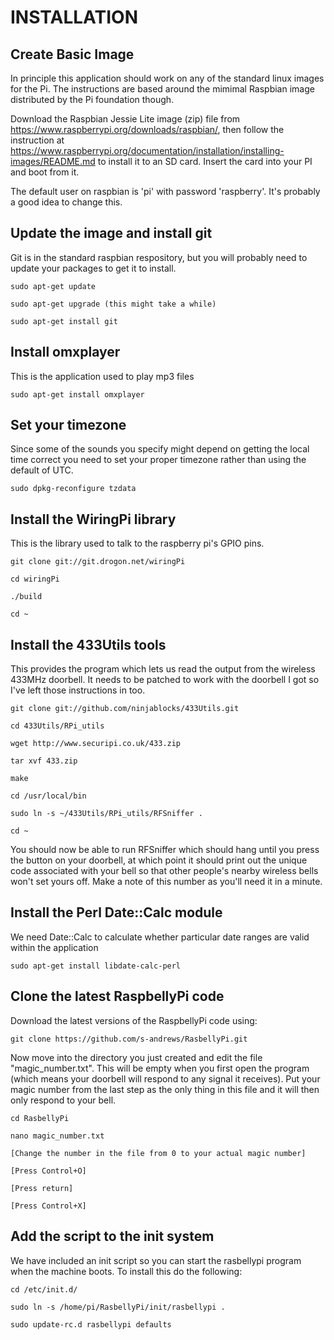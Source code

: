 INSTALLATION
============

Create Basic Image
------------------

In principle this application should work on any of the standard linux images for the Pi.  The instructions are based around the mimimal Raspbian image distributed by the Pi foundation though.

Download the Raspbian Jessie Lite image (zip) file from https://www.raspberrypi.org/downloads/raspbian/, then follow the instruction at https://www.raspberrypi.org/documentation/installation/installing-images/README.md to install it to an SD card.  Insert the card into your PI and boot from it.

The default user on raspbian is 'pi' with password 'raspberry'.  It's probably a good idea to change this.


Update the image and install git
--------------------------------

Git is in the standard raspbian respository, but you will probably need to update your packages to get it to install.

```
sudo apt-get update

sudo apt-get upgrade (this might take a while)

sudo apt-get install git
```

Install omxplayer
-----------------

This is the application used to play mp3 files

```
sudo apt-get install omxplayer
```

Set your timezone
-----------------

Since some of the sounds you specify might depend on getting the local time correct you need to set your proper timezone rather than using the default of UTC.

```
sudo dpkg-reconfigure tzdata
```


Install the WiringPi library
----------------------------

This is the library used to talk to the raspberry pi's GPIO pins.

```
git clone git://git.drogon.net/wiringPi

cd wiringPi

./build

cd ~

```

Install the 433Utils tools
--------------------------

This provides the program which lets us read the output from the wireless 433MHz doorbell.  It needs to be patched to work with the doorbell I got so I've left those instructions in too.

```
git clone git://github.com/ninjablocks/433Utils.git

cd 433Utils/RPi_utils

wget http://www.securipi.co.uk/433.zip

tar xvf 433.zip

make

cd /usr/local/bin

sudo ln -s ~/433Utils/RPi_utils/RFSniffer .

cd ~
```

You should now be able to run RFSniffer which should hang until you press the button on your doorbell, at which point it should print out the unique code associated with your bell so that other people's nearby wireless bells won't set yours off.  Make a note of this number as you'll need it in a minute.

Install the Perl Date::Calc module
----------------------------------

We need Date::Calc to calculate whether particular date ranges are valid within the application

```
sudo apt-get install libdate-calc-perl
```

Clone the latest RaspbellyPi code
---------------------------------

Download the latest versions of the RaspbellyPi code using:

```
git clone https://github.com/s-andrews/RasbellyPi.git
```

Now move into the directory you just created and edit the file "magic_number.txt".  This will be empty when you first open the program (which means your doorbell will respond to any signal it receives).  Put your magic number from the last step as the only thing in this file and it will then only respond to your bell.

```
cd RasbellyPi

nano magic_number.txt

[Change the number in the file from 0 to your actual magic number]

[Press Control+O]

[Press return]

[Press Control+X]
```

Add the script to the init system
---------------------------------

We have included an init script so you can start the rasbellypi program when the machine boots.  To install this do the following:

```
cd /etc/init.d/

sudo ln -s /home/pi/RasbellyPi/init/rasbellypi .

sudo update-rc.d rasbellypi defaults

```

